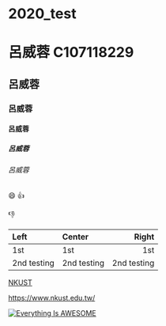 # 2020_test

# 呂威蓉 C107118229
## 呂威蓉
### 呂威蓉
#### 呂威蓉
##### 呂威蓉
###### 呂威蓉

:smile:
:+1:

:-1:

|Left | Center| Right |
|:----|:------|-------:|
|1st  | 1st   | 1st  |
|2nd testing |2nd testing|2nd testing|

[NKUST](https://www.nkust.edu.tw/)

<https://www.nkust.edu.tw/>

[![Everything Is AWESOME](https://img.youtube.com/vi/StTqXEQ2l-Y/0.jpg)](https://www.youtube.com/watch?v=StTqXEQ21-Y "Everything Is AWESOME")
